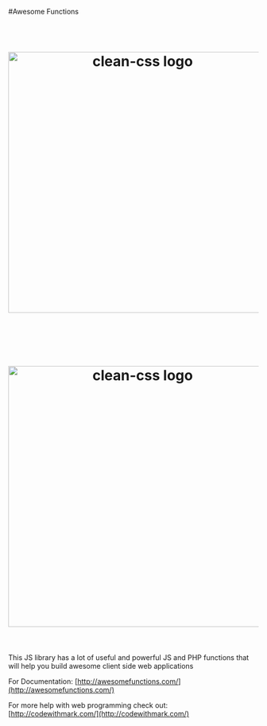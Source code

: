 
#Awesome Functions
<h1 align="center">
  <br/>
  <img src="https://cdn.rawgit.com/jakubpawlowicz/clean-css/master/logo.v2.svg" alt="clean-css logo" width="525px"/>
  <br/>
  <br/>
</h1>

<h1 align="center">
  <br/>
  <img src="http://www.awesomefunctions.com/assets/awesome-functions.jpg" alt="clean-css logo" width="525px"/>
  <br/>
  <br/>
</h1>


 

This JS library has a lot of useful and powerful JS and PHP functions that will help you build awesome client side web applications

 

For Documentation: [http://awesomefunctions.com/](http://awesomefunctions.com/)

For more help with web programming check out: [http://codewithmark.com/](http://codewithmark.com/)
